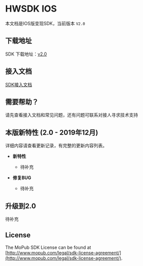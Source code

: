 # HWSDK IOS 

本文档是IOS版变现SDK，当前版本 `V2.0`

## 下载地址

SDK 下载地址：[v2.0](https://github.com/artwl/hwsdk_ios/releases/tag/V2.0)

## 接入文档

[SDK接入文档](https://github.com/artwl/hwsdk_ios/wiki/%E6%8E%A5%E5%85%A5%E6%96%87%E6%A1%A3)

## 需要帮助？

请先查看接入文档和常见问题，还有问题可联系对接人寻求技术支持

## 本版新特性 (2.0 - 2019年12月)

详细内容请查看更新记录，有完整的更新内容列表。

- **新特性**
  - 待补充

- **修复BUG**
  - 待补充


## 升级到2.0

待补充

## License

The MoPub SDK License can be found at [http://www.mopub.com/legal/sdk-license-agreement/](http://www.mopub.com/legal/sdk-license-agreement/).
